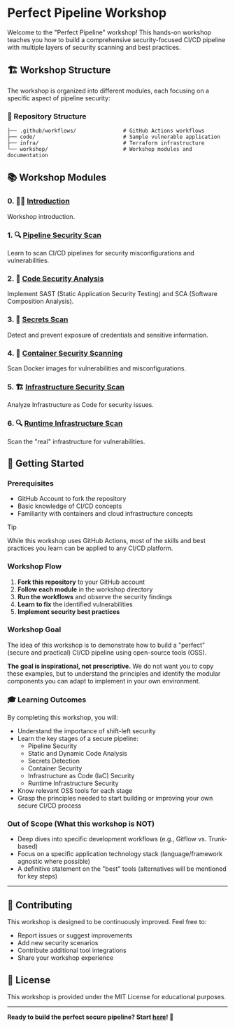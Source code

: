 # Perfect Pipeline Workshop

Welcome to the "Perfect Pipeline" workshop! This hands-on workshop teaches you how to build a comprehensive security-focused CI/CD pipeline with multiple layers of security scanning and best practices.

## 🏗️ Workshop Structure

The workshop is organized into different modules, each focusing on a specific aspect of pipeline security:

### 📁 Repository Structure

```
├── .github/workflows/               # GitHub Actions workflows
├── code/                            # Sample vulnerable application
├── infra/                           # Terraform infrastructure
└── workshop/                        # Workshop modules and documentation
```

## 📚 Workshop Modules

### 0. 🐦‍🔥 [Introduction](workshop/)
Workshop introduction.

### 1. 🔍 [Pipeline Security Scan](workshop/pipeline_scan/)
Learn to scan CI/CD pipelines for security misconfigurations and vulnerabilities.

### 2. 🔬 [Code Security Analysis](workshop/code_scan/)
Implement SAST (Static Application Security Testing) and SCA (Software Composition Analysis).

### 3. 🔐 [Secrets Scan](workshop/secrets_scan/)
Detect and prevent exposure of credentials and sensitive information.

### 4. 🐳 [Container Security Scanning](workshop/container_scan/)
Scan Docker images for vulnerabilities and misconfigurations.

### 5. 🏗️ [Infrastructure Security Scan](workshop/iac_scan/)
Analyze Infrastructure as Code for security issues.

### 6. 🔍 [Runtime Infrastructure Scan](workshop/runtime_infra_scan/)
Scan the "real" infrastructure for vulnerabilities.

## 🚀 Getting Started

### Prerequisites
- GitHub Account to fork the repository
- Basic knowledge of CI/CD concepts
- Familiarity with containers and cloud infrastructure concepts

> [!TIP]
> While this workshop uses GitHub Actions, most of the skills and best practices you learn can be applied to any CI/CD platform.

### Workshop Flow
1. **Fork this repository** to your GitHub account
2. **Follow each module** in the workshop directory
3. **Run the workflows** and observe the security findings
4. **Learn to fix** the identified vulnerabilities
5. **Implement security best practices**

### Workshop Goal
The idea of this workshop is to demonstrate how to build a "perfect" (secure and practical) CI/CD pipeline using open-source tools (OSS).

**The goal is inspirational, not prescriptive.** We do not want you to copy these examples, but to understand the principles and identify the modular components you can adapt to implement in your own environment.

### 🎓 Learning Outcomes

By completing this workshop, you will:
- Understand the importance of shift-left security
- Learn the key stages of a secure pipeline:
  - Pipeline Security
  - Static and Dynamic Code Analysis
  - Secrets Detection
  - Container Security
  - Infrastructure as Code (IaC) Security
  - Runtime Infrastructure Security
- Know relevant OSS tools for each stage
- Grasp the principles needed to start building or improving your own secure CI/CD process

### Out of Scope (What this workshop is NOT)
- Deep dives into specific development workflows (e.g., Gitflow vs. Trunk-based)
- Focus on a specific application technology stack (language/framework agnostic where possible)
- A definitive statement on the "best" tools (alternatives will be mentioned for key steps)


---

## 🤝 Contributing

This workshop is designed to be continuously improved. Feel free to:
- Report issues or suggest improvements
- Add new security scenarios
- Contribute additional tool integrations
- Share your workshop experience

## 📄 License

This workshop is provided under the MIT License for educational purposes.

---

**Ready to build the perfect secure pipeline? Start [here](workshop/)! 🚀**

